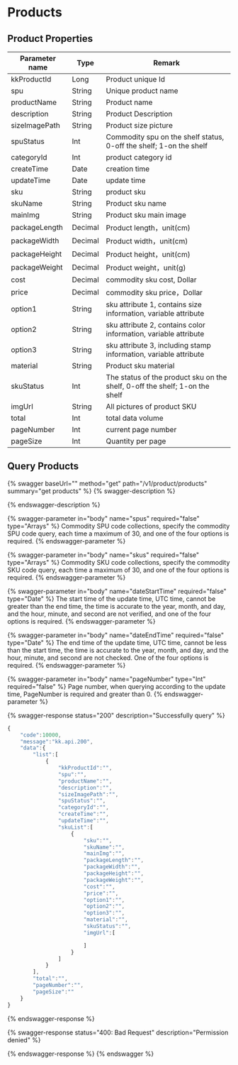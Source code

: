 # Products

## Product Properties

| Parameter name | Type    | Remark                                                                      |
| -------------- | ------- | --------------------------------------------------------------------------- |
| kkProductId    | Long    | Product unique Id                                                           |
| spu            | String  | Unique product name                                                         |
| productName    | String  | Product name                                                                |
| description    | String  | Product Description                                                         |
| sizeImagePath  | String  | Product size picture                                                        |
| spuStatus      | Int     | Commodity spu on the shelf status, 0-off the shelf; 1-on the shelf          |
| categoryId     | Int     | product category id                                                         |
| createTime     | Date    | creation time                                                               |
| updateTime     | Date    | update time                                                                 |
| sku            | String  | product sku                                                                 |
| skuName        | String  | Product sku name                                                            |
| mainImg        | String  | Product sku main image                                                      |
| packageLength  | Decimal | Product length，unit(cm)                                                     |
| packageWidth   | Decimal | Product width，unit(cm)                                                      |
| packageHeight  | Decimal | Product height，unit(cm)                                                     |
| packageWeight  | Decimal | Product weight，unit(g)                                                      |
| cost           | Decimal | commodity sku cost, Dollar                                                  |
| price          | Decimal | commodity sku price，Dollar                                                  |
| option1        | String  | sku attribute 1, contains size information, variable attribute              |
| option2        | String  | sku attribute 2, contains color information, variable attribute             |
| option3        | String  | sku attribute 3, including stamp information, variable attribute            |
| material       | String  | Product sku material                                                        |
| skuStatus      | Int     | The status of the product sku on the shelf, 0-off the shelf; 1-on the shelf |
| imgUrl         | String  | All pictures of product SKU                                                 |
| total          | Int     | total data volume                                                           |
| pageNumber     | Int     | current page number                                                         |
| pageSize       | Int     | Quantity per page                                                           |

## Query Products

{% swagger baseUrl="" method="get" path="/v1/product/products" summary="get products" %}
{% swagger-description %}

{% endswagger-description %}

{% swagger-parameter in="body" name="spus" required="false" type="Arrays" %}
Commodity SPU code collections, specify the commodity SPU code query, each time a maximum of 30, and one of the four options is required.
{% endswagger-parameter %}

{% swagger-parameter in="body" name="skus" required="false" type="Arrays" %}
Commodity SKU code collections, specify the commodity SKU code query, each time a maximum of 30, and one of the four options is required.
{% endswagger-parameter %}

{% swagger-parameter in="body" name="dateStartTime" required="false" type="Date" %}
The start time of the update time, UTC time, cannot be greater than the end time, the time is accurate to the year, month, and day, and the hour, minute, and second are not verified, and one of the four options is required.
{% endswagger-parameter %}

{% swagger-parameter in="body" name="dateEndTime" required="false" type="Date" %}
The end time of the update time, UTC time, cannot be less than the start time, the time is accurate to the year, month, and day, and the hour, minute, and second are not checked. One of the four options is required.
{% endswagger-parameter %}

{% swagger-parameter in="body" name="pageNumber" type="Int" required="false" %}
Page number, when querying according to the update time, PageNumber is required and greater than 0.
{% endswagger-parameter %}

{% swagger-response status="200" description="Successfully query" %}
```javascript
{
    "code":10000,
    "message":"kk.api.200",
    "data":{
        "list":[
            {
                "kkProductId":"",
                "spu":"",
                "productName":"",
                "description":"",
                "sizeImagePath":"",
                "spuStatus":"",
                "categoryId":"",
                "createTime":"",
                "updateTime":"",
                "skuList":[
                    {
                        "sku":"",
                        "skuName":"",
                        "mainImg":"",
                        "packageLength":"",
                        "packageWidth":"",
                        "packageHeight":"",
                        "packageWeight":"",
                        "cost":"",
                        "price":"",
                        "option1":"",
                        "option2":"",
                        "option3":"",
                        "material":"",
                        "skuStatus":"",
                        "imgUrl":[

                        ]
                    }
                ]
            }
        ],
        "total":"",
        "pageNumber":"",
        "pageSize":""
    }
}
```
{% endswagger-response %}

{% swagger-response status="400: Bad Request" description="Permission denied" %}

{% endswagger-response %}
{% endswagger %}
